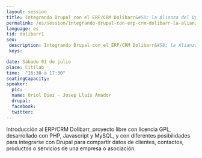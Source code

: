 ```yaml
---
layout: session
title: Integrando Drupal con el ERP/CRM Dolibarr&#58; la Alianza del OpenSource
permalink: /es/session/integrando-drupal-con-erp-crm-dolibarr-la-alianza-opensource/
language: es
tid: dolibarr1
seo:
 description: Integrando Drupal con el ERP/CRM Dolibarr&#58; la Alianza del OpenSource
 keys:

date: Sábado 01 de julio
place: Citilab
time:  "16:30 a 17:30"
seatingCapacity:
speaker:
  pic:
  name: Oriol Diez - Josep Lluís Amador
  drupal:
  facebook:
  twitter:
---
```

Introducción al ERP/CRM Dolibarr, proyecto libre con licencia GPL, desarrollado con PHP, Javascript y MySQL, y con diferentes posibilidades para integrarse con Drupal para compartir datos de clientes, contactos, productos o servicios de una empresa o asociación.
